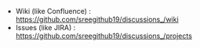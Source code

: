 - Wiki (like Confluence) : https://github.com/sreegithub19/discussions_/wiki
- Issues (like JIRA) : https://github.com/sreegithub19/discussions_/projects
